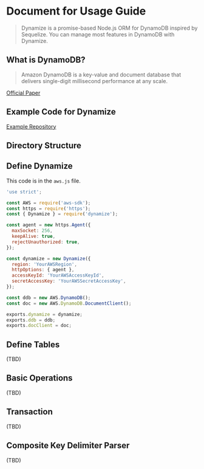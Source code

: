 # Document for Usage Guide
> Dynamize is a promise-based Node.js ORM for DynamoDB inspired by Sequelize. You can manage most features in DynamoDB with Dynamize.

## What is DynamoDB?
> Amazon DynamoDB is a key-value and document database that delivers single-digit millisecond performance at any scale.

[Official Paper](http://www.read.seas.harvard.edu/~kohler/class/cs239-w08/decandia07dynamo.pdf)

## Example Code for Dynamize
[Example Repository](https://github.com/shoveling-pig/dynamize-example)

## Directory Structure


## Define Dynamize
This code is in the `aws.js` file.

```js
'use strict';

const AWS = require('aws-sdk');
const https = require('https');
const { Dynamize } = require('dynamize');

const agent = new https.Agent({
  maxSocket: 256,
  keepAlive: true,
  rejectUnauthorized: true,
});

const dynamize = new Dynamize({
  region: 'YourAWSRegion',
  httpOptions: { agent },
  accessKeyId: 'YourAWSAccessKeyId',
  secretAccessKey: 'YourAWSSecretAccessKey',
});

const ddb = new AWS.DynamoDB();
const doc = new AWS.DynamoDB.DocumentClient();

exports.dynamize = dynamize;
exports.ddb = ddb;
exports.docClient = doc;
```

## Define Tables
(TBD)

## Basic Operations
(TBD)

## Transaction
(TBD)

## Composite Key Delimiter Parser
(TBD)
